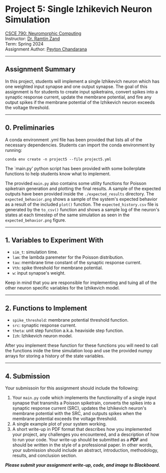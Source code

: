 # Project 5: Single Izhikevich Neuron Simulation

[CSCE 790: Neuromorphic Computing](https://www.icaslab.com/teaching/csce790nc)  
Instructor: [Dr. Ramtin Zand](https://icaslab.com)  
Term: Spring 2024   
Assignment Author: [Peyton Chandarana](https://peytonsc.com)

---

## Assignment Summary

In this project, students will implement a single Izhikevich neuron which has one weighted input synapse and one output synapse. The goal of this assignment is for students to create input spiketrains, convert spikes into a synaptic response current, update the membrane potential, and fire any output spikes if the membrane potential of the Izhikevich neuron exceeds the voltage threshold.

---

## 0. Preliminaries

A conda environment .yml file has been provided that lists all of the necessary dependencies. Students can import the conda environment by running:

`conda env create -n project5 --file project5.yml`

The `main.py' python script has been provided with some boilerplate functions to help students know what to implement.

The provided `main.py` also contains some utility functions for Poisson spiketrain generation and plotting the final results. A sample of the expected outputs have been provided inside the `./expected_results` directory. The `expected_behavior.png` shows a sample of the system's expected behavior as a result of the included `plot()` function. The `expected_history.csv` file is generated by the `to_csv()` function and shows a sample log of the neuron's states at each timestep of the same simulation as seen in the `expected_behavior.png` figure.

---

## 1. Variables to Experiment With

- `sim_t`: simulation time.
- `lam`: the lambda paremeter for the Poisson distribution.
- `tau`: membrane time constant of the synaptic response current.
- `Vth`: spike threshold for membrane potential.
- `w`: input synapse's weight.

Keep in mind that you are responsible for implementing and tuing all of the other neuron specific variables for the Izhikevich model.

---

## 2. Functions to Implement

- `spike_threshold`: membrane potential threshold function.
- `src`: synaptic response current.
- `theta`: unit step function a.k.a. heaviside step function.
- `Izh`: Izhikevich neuron model.

After you implement these function for these functions you will need to call the functions inide the time simulation loop and use the provided numpy arrays for storing a history of the state variables.

---

## 4. Submission

Your submissoin for this assignment should include the following:

1. Your `main.py` code which implements the functionality of a single input synapse that transmits a Poisson spiketrain, converts the spikes into a synaptic response current (SRC), updates the Izhikevich neuron's membrane potential with the SRC, and outputs spikes when the membrane potential exceeds the voltage threshold.
2. A single example plot of your system working.
3. A short write-up in PDF format that describes how you implemented your project, any challenges you encountered, and a description of how to run your code. Your write-up should be submitted as a **_PDF_** and should be written in the style of a professional paper. In other words, your submission should include an abstract, introduction, methodology, results, and conclusion section.

**_Please submit your assignment write-up, code, and image to Blackboard._**
